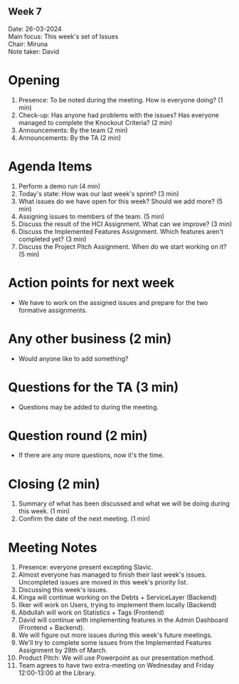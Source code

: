 ## Week 7

Date:           26-03-2024\
Main focus:     This week's set of Issues\
Chair:          Miruna \
Note taker:     David 

# Opening
1. Presence: To be noted during the meeting. How is everyone doing? (1 min)
2. Check-up: Has anyone had problems with the issues? Has everyone managed to complete the Knockout Criteria? (2 min)
3. Announcements: By the team (2 min)
4. Announcements: By the TA (2 min)

# Agenda Items
1. Perform a demo run (4 min)
2. Today's state: How was our last week's sprint? (3 min)
4. What issues do we have open for this week? Should we add more? (5 min)
5. Assigning issues to members of the team. (5 min)
6. Discuss the result of the HCI Assignment. What can we improve? (3 min)
6. Discuss the Implemented Features Assignment. Which features aren't completed yet? (3 min)
7. Discuss the Project Pitch Assignment. When do we start working on it? (5 min)

# Action points for next week
 - We have to work on the assigned issues and prepare for the two formative assignments.

# Any other business (2 min)
 - Would anyone like to add something? 

# Questions for the TA (3 min)
 - Questions may be added to during the meeting.

# Question round (2 min)
 - If there are any more questions, now it's the time. 

# Closing (2 min)
1. Summary of what has been discussed and what we will be doing during this week. (1 min)
2. Confirm the date of the next meeting. (1 min)

# Meeting Notes
1. Presence: everyone present excepting Slavic. 
2. Almost everyone has managed to finish their last week's issues. Uncompleted issues are moved in this week's priority list.
3. Discussing this week's issues.
4. Kinga will continue working on the Debts + ServiceLayer (Backend)
5. IIker will work on Users, trying to implement them locally (Backend)
6. Abdullah will work on Statistics + Tags (Frontend)
7. David will continue with implementing features in the Admin Dashboard (Frontend + Backend).
8. We will figure out more issues during this week's future meetings. 
9. We'll try to complete some issues from the Implemented Features Assignment by 28th of March.
10. Product Pitch: We will use Powerpoint as our presentation method. 
11. Team agrees to have two extra-meeting on Wednesday and Friday 12:00-13:00 at the Library.
